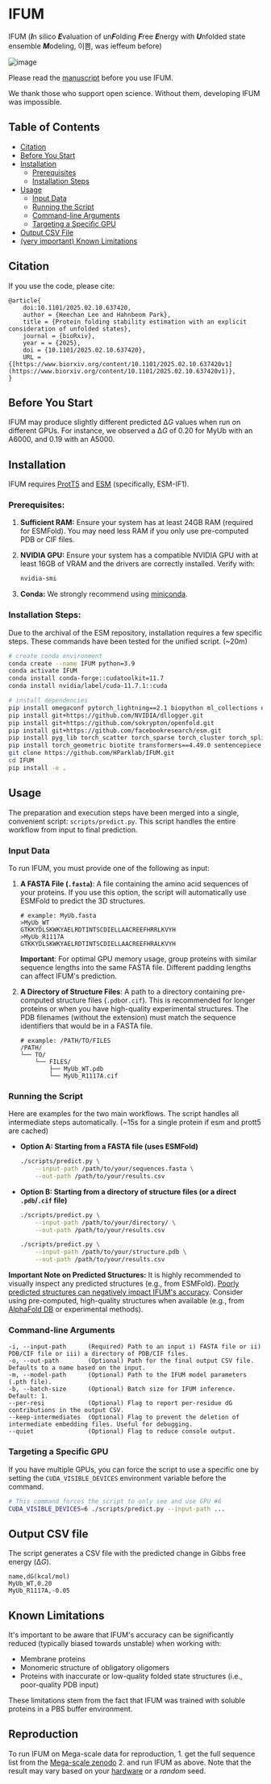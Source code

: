 # IFUM
IFUM (***I***n silico ***E***valuation of un***F***olding ***F***ree ***E***nergy with ***U***nfolded state ensemble ***M***odeling, 이쁨, was ieffeum before)

![image](ieffeum.png)

Please read the [manuscript](https://www.biorxiv.org/content/10.1101/2025.02.10.637420v1) before you use IFUM.

We thank those who support open science. Without them, developing IFUM was impossible.

## Table of Contents

- [Citation](#citation)
- [Before You Start](#before-you-start)
- [Installation](#installation)
    - [Prerequisites](#prerequisites)
    - [Installation Steps](#installation-steps)
- [Usage](#usage)
    - [Input Data](#input-data)
    - [Running the Script](#running-the-script)
    - [Command-line Arguments](#command-line-arguments)
    - [Targeting a Specific GPU](#targeting-a-specific-gpu)
- [Output CSV File](#output-csv-file)
- [(very important) Known Limitations](#known-limitations)

## Citation
If you use the code, please cite:
```
@article{
    doi:10.1101/2025.02.10.637420,
    author = {Heechan Lee and Hahnbeom Park},
    title = {Protein folding stability estimation with an explicit consideration of unfolded states},
    journal = {bioRxiv},
    year = = {2025},
    doi = {10.1101/2025.02.10.637420},
    URL = {[https://www.biorxiv.org/content/10.1101/2025.02.10.637420v1](https://www.biorxiv.org/content/10.1101/2025.02.10.637420v1)},
}
```
## Before You Start

IFUM may produce slightly different predicted Δ*G* values when run on different GPUs. For instance, we observed a Δ*G* of 0.20 for MyUb with an A6000, and 0.19 with an A5000.

## Installation

IFUM requires [ProtT5](https://github.com/agemagician/ProtTrans) and [ESM](https://github.com/facebookresearch/esm) (specifically, ESM-IF1).

### Prerequisites:

1.  **Sufficient RAM:** Ensure your system has at least 24GB RAM (required for ESMFold). You may need less RAM if you only use pre-computed PDB or CIF files.

2.  **NVIDIA GPU:** Ensure your system has a compatible NVIDIA GPU with at least 16GB of VRAM and the drivers are correctly installed. Verify with:
    ```bash
    nvidia-smi
    ```

3.  **Conda:** We strongly recommend using [miniconda](https://docs.anaconda.com/miniconda/install/).

### Installation Steps:

Due to the archival of the ESM repository, installation requires a few specific steps. These commands have been tested for the unified script. (~20m)

```bash
# create conda environment
conda create --name IFUM python=3.9
conda activate IFUM
conda install conda-forge::cudatoolkit=11.7
conda install nvidia/label/cuda-11.7.1::cuda
```
```bash
# install dependencies
pip install omegaconf pytorch_lightning==2.1 biopython ml_collections einops py3Dmol modelcif dm-tree torch==2.0.1 torchvision==0.15.2 torchaudio==2.0.2
pip install git+https://github.com/NVIDIA/dllogger.git
pip install git+https://github.com/sokrypton/openfold.git
pip install git+https://github.com/facebookresearch/esm.git
pip install pyg_lib torch_scatter torch_sparse torch_cluster torch_spline_conv -f https://data.pyg.org/whl/torch-2.0.1+cu117.html
pip install torch_geometric biotite transformers==4.49.0 sentencepiece numpy==1.26.1 pandas
git clone https://github.com/HParklab/IFUM.git
cd IFUM
pip install -e .
```

## Usage

The preparation and execution steps have been merged into a single, convenient script: `scripts/predict.py`. This script handles the entire workflow from input to final prediction.

### Input Data

To run IFUM, you must provide one of the following as input:

1.  **A FASTA File (`.fasta`)**: A file containing the amino acid sequences of your proteins. If you use this option, the script will automatically use ESMFold to predict the 3D structures.
    ```
    # example: MyUb.fasta
    >MyUb_WT
    GTKKYDLSKWKYAELRDTINTSCDIELLAACREEFHRRLKVYH
    >MyUb_R1117A
    GTKKYDLSKWKYAELRDTINTSCDIELLAACREEFHRALKVYH
    ```
    **Important**: For optimal GPU memory usage, group proteins with similar sequence lengths into the same FASTA file. Different padding lengths can affect IFUM's prediction.

2.  **A Directory of Structure Files**: A path to a directory containing pre-computed structure files (`.pdb`or`.cif`). This is recommended for longer proteins or when you have high-quality experimental structures. The PDB filenames (without the extension) must match the sequence identifiers that would be in a FASTA file.
    ```
    # example: /PATH/TO/FILES
    /PATH/
    └── TO/
        └── FILES/
            ├── MyUb_WT.pdb
            └── MyUb_R1117A.cif
    ```

### Running the Script

Here are examples for the two main workflows. The script handles all intermediate steps automatically. (~15s for a single protein if esm and prott5 are cached)

* **Option A: Starting from a FASTA file (uses ESMFold)**
    ```bash
    ./scripts/predict.py \
        --input-path /path/to/your/sequences.fasta \
        --out-path /path/to/your/results.csv
    ```

* **Option B: Starting from a directory of structure files (or a direct `.pdb`/`.cif` file)**
    ```bash
    ./scripts/predict.py \
        --input-path /path/to/your/directory/ \
        --out-path /path/to/your/results.csv
    
    ./scripts/predict.py \
        --input-path /path/to/your/structure.pdb \
        --out-path /path/to/your/results.csv
    ```

**Important Note on Predicted Structures:** It is highly recommended to visually inspect any predicted structures (e.g., from ESMFold). [Poorly predicted structures can negatively impact IFUM's accuracy](https://www.biorxiv.org/content/10.1101/2025.02.10.637420v1). Consider using pre-computed, high-quality structures when available (e.g., from [AlphaFold DB](https://alphafold.ebi.ac.uk/) or experimental methods).

### Command-line Arguments

```
-i, --input-path      (Required) Path to an input i) FASTA file or ii) PDB/CIF file or iii) a directory of PDB/CIF files.
-o, --out-path        (Optional) Path for the final output CSV file. Defaults to a name based on the input.
-m, --model-path      (Optional) Path to the IFUM model parameters (.pth file).
-b, --batch-size      (Optional) Batch size for IFUM inference. Default: 1.
--per-resi            (Optional) Flag to report per-residue dG contributions in the output CSV.
--keep-intermediates  (Optional) Flag to prevent the deletion of intermediate embedding files. Useful for debugging.
--quiet               (Optional) Flag to reduce console output.
```

### Targeting a Specific GPU

If you have multiple GPUs, you can force the script to use a specific one by setting the `CUDA_VISIBLE_DEVICES` environment variable before the command.

```bash
# This command forces the script to only see and use GPU #6
CUDA_VISIBLE_DEVICES=6 ./scripts/predict.py --input-path ...
```

## Output CSV file

The script generates a CSV file with the predicted change in Gibbs free energy (Δ*G*).

```
name,dG(kcal/mol)
MyUb_WT,0.20
MyUb_R1117A,-0.05
```

## Known Limitations

It's important to be aware that IFUM's accuracy can be significantly reduced (typically biased towards unstable) when working with:
- Membrane proteins
- Monomeric structure of obligatory oligomers
- Proteins with inaccurate or low-quality folded state structures (i.e., poor-quality PDB input)

These limitations stem from the fact that IFUM was trained with soluble proteins in a PBS buffer environment.

## Reproduction
To run IFUM on Mega-scale data for reproduction, 1. get the full sequence list from the [Mega-scale zenodo](https://zenodo.org/records/7992926) 2. and run IFUM as above. Note that the result may vary based on your [hardware](#before-you-start) or a *random* seed.
